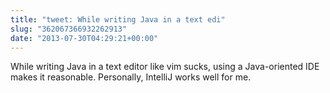 ```yaml
---
title: "tweet: While writing Java in a text edi"
slug: "362067366932262913"
date: "2013-07-30T04:29:21+00:00"
---
```

While writing Java in a text editor like vim sucks, using a Java-oriented IDE makes it reasonable. Personally, IntelliJ works well for me.